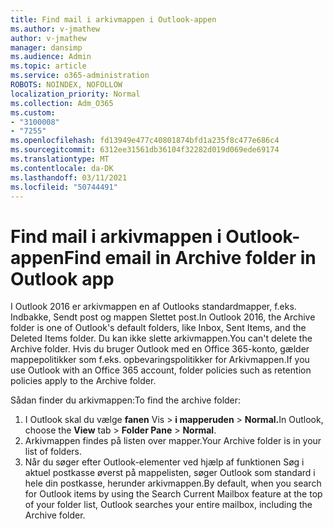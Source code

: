 ```yaml
---
title: Find mail i arkivmappen i Outlook-appen
ms.author: v-jmathew
author: v-jmathew
manager: dansimp
ms.audience: Admin
ms.topic: article
ms.service: o365-administration
ROBOTS: NOINDEX, NOFOLLOW
localization_priority: Normal
ms.collection: Adm_O365
ms.custom:
- "3100008"
- "7255"
ms.openlocfilehash: fd13949e477c40801874bfd1a235f8c477e686c4
ms.sourcegitcommit: 6312ee31561db36104f32282d019d069ede69174
ms.translationtype: MT
ms.contentlocale: da-DK
ms.lasthandoff: 03/11/2021
ms.locfileid: "50744491"
---
```

# <a name="find-email-in-archive-folder-in-outlook-app"></a><span data-ttu-id="16422-102">Find mail i arkivmappen i Outlook-appen</span><span class="sxs-lookup"><span data-stu-id="16422-102">Find email in Archive folder in Outlook app</span></span>

<span data-ttu-id="16422-103">I Outlook 2016 er arkivmappen en af Outlooks standardmapper, f.eks. Indbakke, Sendt post og mappen Slettet post.</span><span class="sxs-lookup"><span data-stu-id="16422-103">In Outlook 2016, the Archive folder is one of Outlook's default folders, like Inbox, Sent Items, and the Deleted Items folder.</span></span> <span data-ttu-id="16422-104">Du kan ikke slette arkivmappen.</span><span class="sxs-lookup"><span data-stu-id="16422-104">You can't delete the Archive folder.</span></span> <span data-ttu-id="16422-105">Hvis du bruger Outlook med en Office 365-konto, gælder mappepolitikker som f.eks. opbevaringspolitikker for Arkivmappen.</span><span class="sxs-lookup"><span data-stu-id="16422-105">If you use Outlook with an Office 365 account, folder policies such as retention policies apply to the Archive folder.</span></span>

<span data-ttu-id="16422-106">Sådan finder du arkivmappen:</span><span class="sxs-lookup"><span data-stu-id="16422-106">To find the archive folder:</span></span>

1. <span data-ttu-id="16422-107">I Outlook skal du vælge **fanen** Vis > **i mapperuden**  >  **Normal.**</span><span class="sxs-lookup"><span data-stu-id="16422-107">In Outlook, choose the **View** tab > **Folder Pane** > **Normal**.</span></span>
2. <span data-ttu-id="16422-108">Arkivmappen findes på listen over mapper.</span><span class="sxs-lookup"><span data-stu-id="16422-108">Your Archive folder is in your list of folders.</span></span>
3. <span data-ttu-id="16422-109">Når du søger efter Outlook-elementer ved hjælp af funktionen Søg i aktuel postkasse øverst på mappelisten, søger Outlook som standard i hele din postkasse, herunder arkivmappen.</span><span class="sxs-lookup"><span data-stu-id="16422-109">By default, when you search for Outlook items by using the Search Current Mailbox feature at the top of your folder list, Outlook searches your entire mailbox, including the Archive folder.</span></span>
